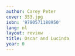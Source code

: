 ```yaml
---
author: Carey Peter
cover: 353.jpg
isbn: '9780571180950'
lang: nl
layout: review
title: Oscar and Lucinda
year: 0
---
```


